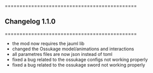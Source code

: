 =============================================
## Changelog 1.1.0
=============================================

- the mod now requires the jauml lib
- changed the Ossukage model/animations and interactions
- all parametres files are now json instead of toml
- fixed a bug related to the ossukage configs not working properly
- fixed a bug related to the ossukage sword not working properly